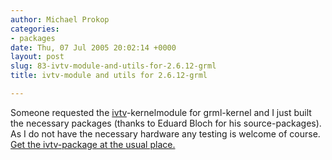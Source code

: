 ```yaml
---
author: Michael Prokop
categories:
- packages
date: Thu, 07 Jul 2005 20:02:14 +0000
layout: post
slug: 83-ivtv-module-and-utils-for-2.6.12-grml
title: ivtv-module and utils for 2.6.12-grml

---
```

Someone requested the [ivtv](http://www.ivtv.tv/)\-kernelmodule for grml\-kernel and I just built the necessary packages (thanks to Eduard Bloch for his source\-packages).
As I do not have the necessary hardware any testing is welcome of course. [Get the ivtv\-package at the usual place.](http://dufo.tugraz.at/~prokop/grml-kernel/2.6.12-grml/)
